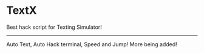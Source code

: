 # TextX
Best hack script for Texting Simulator!

---

Auto Text, Auto Hack terminal, Speed and Jump!
More being added!

